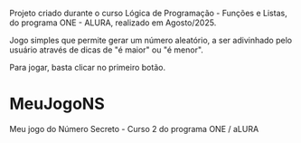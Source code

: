 Projeto criado durante o curso Lógica de Programação - Funções e Listas, do programa ONE - ALURA, realizado em Agosto/2025.

Jogo simples que permite gerar um número aleatório, a ser adivinhado pelo usuário através de dicas de "é maior" ou "é menor".

Para jogar, basta clicar no primeiro botão.
# MeuJogoNS
Meu jogo do Número Secreto - Curso 2 do programa ONE / aLURA
